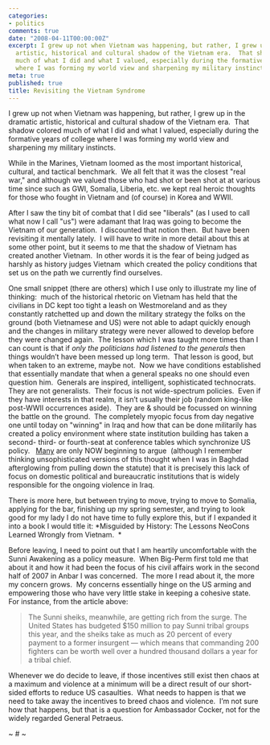 ```yaml
---
categories:
- politics
comments: true
date: "2008-04-11T00:00:00Z"
excerpt: I grew up not when Vietnam was happening, but rather, I grew up in the dramatic
  artistic, historical and cultural shadow of the Vietnam era.  That shadow colored
  much of what I did and what I valued, especially during the formative years of college
  where I was forming my world view and sharpening my military instincts. 
meta: true
published: true
title: Revisiting the Vietnam Syndrome
---
```


I grew up not when Vietnam was happening, but rather, I grew up in the dramatic artistic, historical and cultural shadow of the Vietnam era.  That shadow colored much of what I did and what I valued, especially during the formative years of college where I was forming my world view and sharpening my military instincts.  

While in the Marines, Vietnam loomed as the most important historical, cultural, and tactical benchmark.  We all felt that it was the closest "real war," and although we valued those who had shot or been shot at at various time since such as GWI, Somalia, Liberia, etc. we kept real heroic thoughts for those who fought in Vietnam and (of course) in Korea and WWII.  

After I saw the tiny bit of combat that I did see "liberals" (as I used to call what now I call "us") were adamant that Iraq was going to become the Vietnam of our generation.  I discounted that notion then.  But have been revisiting it mentally lately.  I will have to write in more detail about this at some other point, but it seems to me that the shadow of Vietnam has created another Vietnam.  In other words it is the fear of being judged as harshly as history judges Vietnam  which created the policy conditions that set us on the path we currently find ourselves.  

One small snippet (there are others) which I use only to illustrate my line of thinking:  much of the historical rhetoric on Vietnam has held that the civilians in DC kept too tight a leash on Westmoreland and as they constantly ratchetted up and down the military strategy the folks on the ground (both Vietnamese and US) were not able to adapt quickly enough and the changes in military strategy were never allowed to develop before they were changed again.  The lesson which I was taught more times than I can count is that if *only the politicians had listened to the generals* then things wouldn’t have been messed up long term.  That lesson is good, but when taken to an extreme, maybe not.  Now we have conditions established that essentially mandate that when a general speaks no one should even question him.  Generals are inspired, intelligent, sophisticated technocrats.  They are not generalists.  Their focus is not wide-spectrum policies.  Even if they have interests in that realm, it isn’t usually their job (random king-like post-WWII occurrences aside).  They are & should be focussed on winning the battle on the ground.  The completely myopic focus from day negative one until today on "winning" in Iraq and how that can be done militarily has created a policy environment where state institution building has taken a second- third- or fourth-seat at conference tables which synchronize US policy.   [Many][1] are only NOW beginning to argue  (although I remember thinking unsophisticated versions of this thought when I was in Baghdad afterglowing from pulling down the statute) that it is precisely this lack of focus on domestic political and bureaucratic institutions that is widely responsible for the ongoing violence in Iraq.  

 [1]: http://www.foreignaffairs.org/20080501faessay87305/steven-simon/the-price-of-the-surge.html

There is more here, but between trying to move, trying to move to Somalia, applying for the bar, finishing up my spring semester, and trying to look good for my lady I do not have time to fully explore this, but if I expanded it into a book I would title it: *Misguided by History: The Lessons NeoCons Learned Wrongly from Vietnam.  *

Before leaving, I need to point out that I am heartily uncomfortable with the Sunni Awakening as a policy measure.  When Big-Perm first told me that about it and how it had been the focus of his civil affairs work in the second half of 2007 in Anbar I was concerned.  The more I read about it, the more my concern grows.  My concerns essentially hinge on the US arming and empowering those who have very little stake in keeping a cohesive state.  For instance, from the article above:

> The Sunni sheiks, meanwhile, are getting rich from the surge. The United States has budgeted $150 million to pay Sunni tribal groups this year, and the sheiks take as much as 20 percent of every payment to a former insurgent — which means that commanding 200 fighters can be worth well over a hundred thousand dollars a year for a tribal chief.

Whenever we do decide to leave, if those incentives still exist then chaos at a maximum and violence at a minimum will be a direct result of our short-sided efforts to reduce US casaulties.  What needs to happen is that we need to take away the incentives to breed chaos and violence.  I’m not sure how that happens, but that is a question for Ambassador Cocker, not for the widely regarded General Petraeus.

~ # ~